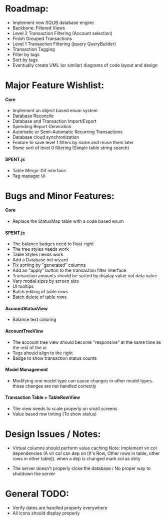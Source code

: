 # Roadmap:
- Implement new SQLIB database engine
- Backbone: Filtered Views
- Level 2 Transaction Filtering (Account selection)
- Finish Grouped Transactions
- Level 1 Transaction Filtering (jquery QueryBuilder)
- Transaction Tagging
- Filter by tags
- Sort by tags
- Eventually create UML (or similar) diagrams of code layout and design

# Major Feature Wishlist:

#### Core
- Implement an object based enum system
- Database Reconcile
- Database and Transaction Import/Export
- Spending Report Generation
- Automatic or Semi-Automatic Recurring Transactions
- Database cloud synchronization
- Feature to save level 1 filters by name and reuse them later
- Some sort of level 0 filtering (Simple table string search)

#### SPENT.js
- Table Merge-Dif interface
- Tag manager UI

# Bugs and Minor Features:
#### Core
- Replace the StatusMap table with a code based enum

#### SPENT.js
- The balance badges need to float-right
- The tree styles needs work
- Table Styles needs work
- Add a Database init wizard
- Fix sorting by "generated" columns
- Add an "apply" button to the transaction filter interface
- Transaction amounts should be sorted by display value not data value
- Vary modal sizes by screen size
- UI tooltips
- Batch editing of table rows
- Batch delete of table rows

#### AccountStatusView
- Balance text coloring

#### AccountTreeView
- The account tree view should become "responsive" at the same time as the rest of the ui
- Tags ahould align to the right
- Badge to show transaction status counts

#### Model Management
- Modifying one model type can cause changes in other model types. those changes are not handled correctly

#### Transaction Table > TableRowView
- The view needs to scale properly on small screens
- Value based row tinting (To show status)

# Design Issues / Notes:
- Virtual columns should perform value caching
Note: Implement vir col dependencies (A vir col can dep on [It's Row, Other rows in table, other rows in other table]). when a dep is changed mark col as dirty

- The server doesn't properly close the database / No proper way to shutdown the server

# General TODO:
- Verify dates are handled properly everywhere
- All icons should display properly









